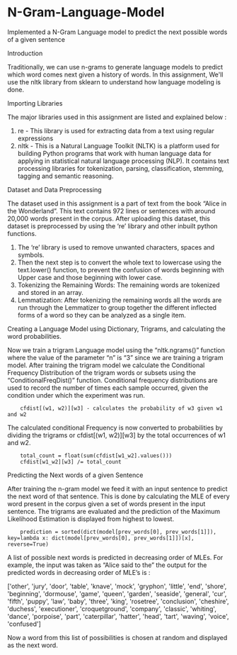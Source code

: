 # N-Gram-Language-Model
Implemented a N-Gram Language model to predict the next possible words of a given sentence

Introduction

Traditionally, we can use n-grams to generate language models to predict which word
comes next given a history of words. In this assignment, We&#39;ll use the nltk library from
sklearn to understand how language modeling is done.

Importing Libraries

The major libraries used in this assignment are listed and explained below :
1. re - This library is used for extracting data from a text using regular expressions
2. nltk - This is a Natural Language Toolkit (NLTK) is a platform used for building Python programs that work with human language data for applying in statistical natural language processing (NLP). It contains text processing libraries for tokenization, parsing, classification, stemming, tagging and semantic reasoning.

Dataset and Data Preprocessing

The dataset used in this assignment is a part of text from the book “Alice in the Wonderland”.
This text contains 972 lines or sentences with around 20,000 words present in the corpus.
After uploading this dataset, this dataset is preprocessed by using the ‘re’ library and other
inbuilt python functions.

1. The ‘re’ library is used to remove unwanted characters, spaces and symbols.
2. Then the next step is to convert the whole text to lowercase using the text.lower() function, to prevent the confusion of words beginning with Upper case and those beginning with lower case.
3. Tokenizing the Remaining Words: The remaining words are tokenized and stored in an array.
4. Lemmatization: After tokenizing the remaining words all the words are run through the Lemmatizer to group together the different inflected forms of a word so they can be analyzed as a single item.

Creating a Language Model using Dictionary, Trigrams, and calculating the word probabilities.

Now we train a trigram Language model using the “nltk.ngrams()” function where the value
of the parameter “n” is “3” since we are training a trigram model. After training the trigram
model we calculate the Conditional Frequency Distribution of the trigram words or subsets
using the “ConditionalFreqDist()” function. Conditional frequency distributions are used to
record the number of times each sample occurred, given the condition under which the
experiment was run.

        cfdist[(w1, w2)][w3] - calculates the probability of w3 given w1 and w2
The calculated conditional Frequency is now converted to probabilities by dividing the
trigrams or cfdist[(w1, w2)][w3] by the total occurrences of w1 and w2.

        total_count = float(sum(cfdist[w1_w2].values()))
        cfdist[w1_w2][w3] /= total_count

Predicting the Next words of a given Sentence

After training the n-gram model we feed it with an input sentence to predict the next word of
that sentence. This is done by calculating the MLE of every word present in the corpus given
a set of words present in the input sentence. The trigrams are evaluated and the prediction
of the Maximum Likelihood Estimation is displayed from highest to lowest.

        prediction = sorted(dict(model[prev_words[0], prev_words[1]]), key=lambda x: dict(model[prev_words[0], prev_words[1]])[x], reverse=True)

A list of possible next words is predicted in decreasing order of MLEs. For example, the input
was taken as “Alice said to the” the output for the predicted words in decreasing order of
MLE’s is :

[&#39;other&#39;, &#39;jury&#39;, &#39;door&#39;, &#39;table&#39;, &#39;knave&#39;, &#39;mock&#39;, &#39;gryphon&#39;, &#39;little&#39;, &#39;end&#39;, &#39;shore&#39;, &#39;beginning&#39;,
&#39;dormouse&#39;, &#39;game&#39;, &#39;queen&#39;, &#39;garden&#39;, &#39;seaside&#39;, &#39;general&#39;, &#39;cur&#39;, &#39;fifth&#39;, &#39;puppy&#39;, &#39;law&#39;, &#39;baby&#39;,
&#39;three&#39;, &#39;king&#39;, &#39;rosetree&#39;, &#39;conclusion&#39;, &#39;cheshire&#39;, &#39;duchess&#39;, &#39;executioner&#39;, &#39;croquetground&#39;,
&#39;company&#39;, &#39;classic&#39;, &#39;whiting&#39;, &#39;dance&#39;, &#39;porpoise&#39;, &#39;part&#39;, &#39;caterpillar&#39;, &#39;hatter&#39;, &#39;head&#39;, &#39;tart&#39;,
&#39;waving&#39;, &#39;voice&#39;, &#39;confused&#39;]

Now a word from this list of possibilities is chosen at random and displayed as the next word.
